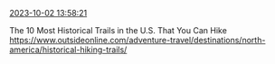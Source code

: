 [2023-10-02 13:58:21](https://mstdn.social/@hill_wanderer/111165774323135016)

The 10 Most Historical Trails in the U.S. That You Can Hike <a href="https://www.outsideonline.com/adventure-travel/destinations/north-america/historical-hiking-trails/" target="_blank" rel="nofollow noopener noreferrer" translate="no">https://www.outsideonline.com/adventure-travel/destinations/north-america/historical-hiking-trails/</a>